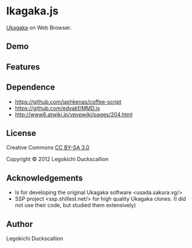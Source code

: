Ikagaka.js
======================
[Ukagaka](http://usada.sakura.vg/)  on Web Browser.

Demo
------

Features
----------------

Dependence
----------
* https://github.com/jashkenas/coffee-script
* https://github.com/edvakf/MMD.js
* http://www6.atwiki.jp/vpvpwiki/pages/204.html

License
----------
Creative Commons [CC BY-SA 3.0](http://creativecommons.org/licenses/by-sa/3.0/)

Copyright &copy; 2012 Legokichi Duckscallion

Acknowledgements
----------
* ls for developing the original Ukagaka software &lt;usada.sakura.vg/&gt;
* SSP project &lt;ssp.shillest.net/&gt; for high quality Ukagaka clones. (I did not use their code, but studied them extensively)

Author
----------
Legokichi Duckscallion